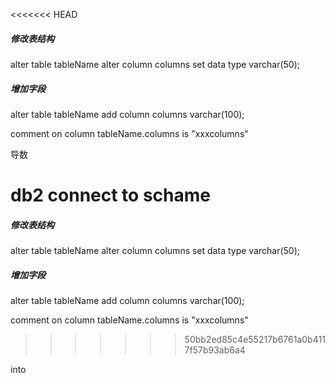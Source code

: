 <<<<<<< HEAD
##### 修改表结构

alter table tableName alter column columns set data type varchar(50);

##### 增加字段

alter table tableName add column columns varchar(100);

comment on column tableName.columns is "xxxcolumns"

导数

db2 connect to schame
=======
##### 修改表结构

alter table tableName alter column columns set data type varchar(50);

##### 增加字段

alter table tableName add column columns varchar(100);

comment on column tableName.columns is "xxxcolumns"
>>>>>>> 50bb2ed85c4e55217b6761a0b4117f57b93ab6a4



into 